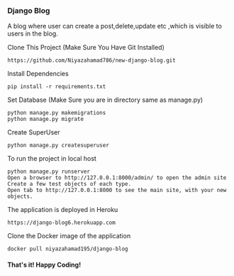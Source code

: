 ### Django Blog
A blog where user can create a post,delete,update etc ,which is visible to users in the blog.

Clone This Project (Make Sure You Have Git Installed)
```
https://github.com/Niyazahamad786/new-django-blog.git
```
Install Dependencies 

```
pip install -r requirements.txt
```

Set Database (Make Sure you are in directory same as manage.py)
```
python manage.py makemigrations
python manage.py migrate
```
Create SuperUser 
```
python manage.py createsuperuser
```

To run the project in local host
```
python manage.py runserver
Open a browser to http://127.0.0.1:8000/admin/ to open the admin site
Create a few test objects of each type.
Open tab to http://127.0.0.1:8000 to see the main site, with your new objects.
```
The application is deployed in Heroku
```
https://django-blog6.herokuapp.com
```
Clone the Docker image of the application
```
docker pull niyazahamad195/django-blog
```
#### That's it! Happy Coding!
